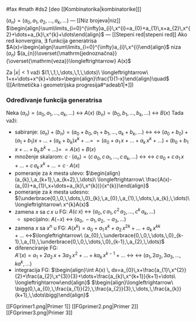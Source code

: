 #fax #math #ds2 [deo [[Kombinatorika|kombinatorike]]]
$\:$

$(a_{n})=(a_{0},\,a_{1},\,a_{2},\,\dots,\,a_{k},\,\dots)$ — [[Niz brojeva|niz]]
$\begin{align}\sum\limits_{i=0}^{\infty}a_{i}\,x^{i}=a_{0}+a_{1}\,x+a_{2}\,x^{2}+\dots+a_{k}\,x^{k}+\dots\end{align}$ — [[Stepeni red|stepeni red]]
Ako red konvergira, $\exists$ funkcija generatrisa $A(x)=\begin{align}\sum\limits_{i=0}^{\infty}a_{i}\,x^{i}\end{align}$ niza $(a_{n})$
$(a_{n})\overset{\mathrm{jednoznačna}}{\overset{\mathrm{veza}}\longleftrightarrow} A(x)$
$\:$ 

Za $|x|<1$ važi
$(1,\,1,\,\dots,\,1,\,\dots)\ \longleftrightarrow\ 1+x+\dots+x^{k}+\dots=\begin{align}\frac{1}{1-x}\end{align}\quad$ ([[Aritmetička i geometrijska progresija#^adeab1|*]])

### Određivanje funkcija generatrisa
Neka 
$(a_{n})=(a_{0},\,a_{1},\,\dots,\,a_{k},\,\dots)\ \longleftrightarrow\ A(x)$
$(b_{n})=(b_{0},\,b_{1},\,\dots,\,b_{k},\,\dots)\ \longleftrightarrow\ B(x)$
Tada važi:
- sabiranje:
  $(a_{n})+(b_{n})=(a_{0}+b_{0},\,a_{1}+b_{1},\,\dots,\,a_{k}+b_{k},\, \dots) \ \longleftrightarrow$
  $\longleftrightarrow\ (a_{0}+b_{0})+(a_{1}+b_{1})x+\dots+(a_{k}+b_{k})x^{k}+\dots=$
  $= (a_{0}+a_{1}\,x+\dots+a_{k}\,x^{k}+\dots)+(b_{0}+b_{1}\,x+\dots+b_{k}\,b^{k}+\dots) =$
  $= A(x)+B(x)$
  $\:$
- množenje skalarom:
  $c\cdot(a_{n})=(c\,a_{0},\,c\,a_{1},\,\dots,\,c\,a_{k},\,\dots)\ \longleftrightarrow$
  $\longleftrightarrow\ c\,a_{0}+c\,a_{1}\,x+\dots+c\,a_{k}\,x^{k}+\dots=c\cdot A(x)$
  $\:$
- pomeranje za $k$ mesta ulevo:
  $\begin{align}(a_{k},\,a_{k+1},\,a_{k+2},\,\dots)\ \longleftrightarrow\ \frac{A(x)- (a_{0}+a_{1}\,x+\dots+a_{k}\,x^{k})}{x^{k}}\end{align}$
  $\:$
- pomeranje za $k$ mesta udesno: 
  $(\underbrace{0,\,0,\,\dots,\,0}_{k},\,a_{0},\,a_{1},\,\dots,\,a_{k},\,\dots)\ \longleftrightarrow\ x^{k}A(x)$
  $\:$
- zamena $x$ sa $c\,x$ u FG:
  $A(c\,x)\ \longleftrightarrow\ (a_{0},\, c\,a_{1},\,c^{2}\,a_{2},\,\dots,\,c^{k}\,a_{k},\,\dots)$
  - specijalno: $A(-x)\ \longleftrightarrow\ (a_{0},\,-a_{1},\,a_{2},\,-a_{3},\,\dots)$
  $\:$
- zamena $x$ sa $x^{n}$ u FG:
   $A(x^{k})=a_{0}+a_{1}\,x^{k}+a_{2}\,x^{2k}+\dots+a_{k}\,x^{kk}+\dots\ \longleftrightarrow$$\longleftrightarrow\ (a_{0},\,\underbrace{0,\,0,\,\dots,\,0}_{k-1},\,a_{1},\,\underbrace{0,\,0,\,\dots,\,0}_{k-1},\,a_{2},\,\dots)$
  $\:$
- diferenciranje FG:  
  $A'(x)=a_{1}+2a_{2}\,x+3a_{3}\,x^{2}+\dots+ka_{k}\,x^{k-1}+\dots\ \longleftrightarrow$
 $\longleftrightarrow\ (a_{1},\,2a_{2},\,3a_{3},\,\dots,\, ka^{k},\dots)$
  $\:$
- integracija FG:
 $\begin{align}\int A(x) \, dx=a_{0}\,x+\frac{a_{1}\,x^{2}}{2}+\frac{a_{2}\,x^{3}}{3}+\dots+\frac{a_{k}\,x^{k+1}}{k+1}+\dots\ \longleftrightarrow\end{align}$
 $\begin{align}\longleftrightarrow\ \bigg(0,\,a_{0},\,\frac{a_{1}}{2},\,\frac{a_{2}}{3},\,\dots,\,\frac{a_{k}}{k+1},\,\dots\bigg)\end{align}$

[[FGprimer1.png|Primer 1]]
[[FGprimer2.png|Primer 2]]
[[FGprimer3.png|Primer 3]]
